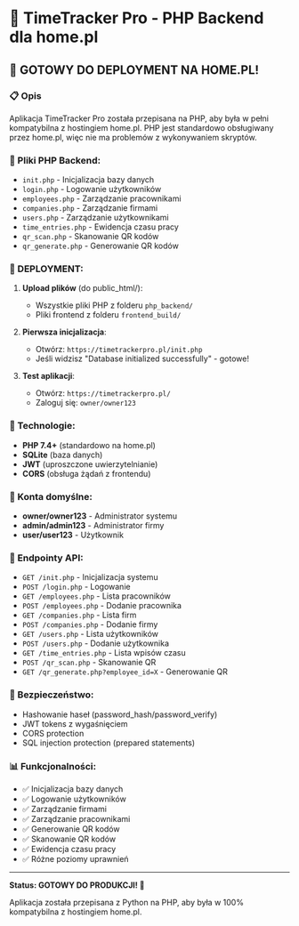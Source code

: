 # 🚀 TimeTracker Pro - PHP Backend dla home.pl

## 🎯 GOTOWY DO DEPLOYMENT NA HOME.PL!

### 📋 Opis
Aplikacja TimeTracker Pro została przepisana na PHP, aby była w pełni kompatybilna z hostingiem home.pl. PHP jest standardowo obsługiwany przez home.pl, więc nie ma problemów z wykonywaniem skryptów.

### 📁 Pliki PHP Backend:
- `init.php` - Inicjalizacja bazy danych
- `login.php` - Logowanie użytkowników
- `employees.php` - Zarządzanie pracownikami
- `companies.php` - Zarządzanie firmami
- `users.php` - Zarządzanie użytkownikami
- `time_entries.php` - Ewidencja czasu pracy
- `qr_scan.php` - Skanowanie QR kodów
- `qr_generate.php` - Generowanie QR kodów

### 🚀 DEPLOYMENT:

1. **Upload plików** (do public_html/):
   - Wszystkie pliki PHP z folderu `php_backend/`
   - Pliki frontend z folderu `frontend_build/`

2. **Pierwsza inicjalizacja**:
   - Otwórz: `https://timetrackerpro.pl/init.php`
   - Jeśli widzisz "Database initialized successfully" - gotowe!

3. **Test aplikacji**:
   - Otwórz: `https://timetrackerpro.pl/`
   - Zaloguj się: `owner/owner123`

### 🔧 Technologie:
- **PHP 7.4+** (standardowo na home.pl)
- **SQLite** (baza danych)
- **JWT** (uproszczone uwierzytelnianie)
- **CORS** (obsługa żądań z frontendu)

### 👤 Konta domyślne:
- **owner/owner123** - Administrator systemu
- **admin/admin123** - Administrator firmy
- **user/user123** - Użytkownik

### 🎯 Endpointy API:
- `GET /init.php` - Inicjalizacja systemu
- `POST /login.php` - Logowanie
- `GET /employees.php` - Lista pracowników
- `POST /employees.php` - Dodanie pracownika
- `GET /companies.php` - Lista firm
- `POST /companies.php` - Dodanie firmy
- `GET /users.php` - Lista użytkowników
- `POST /users.php` - Dodanie użytkownika
- `GET /time_entries.php` - Lista wpisów czasu
- `POST /qr_scan.php` - Skanowanie QR
- `GET /qr_generate.php?employee_id=X` - Generowanie QR

### 🔐 Bezpieczeństwo:
- Hashowanie haseł (password_hash/password_verify)
- JWT tokens z wygaśnięciem
- CORS protection
- SQL injection protection (prepared statements)

### 📊 Funkcjonalności:
- ✅ Inicjalizacja bazy danych
- ✅ Logowanie użytkowników
- ✅ Zarządzanie firmami
- ✅ Zarządzanie pracownikami
- ✅ Generowanie QR kodów
- ✅ Skanowanie QR kodów
- ✅ Ewidencja czasu pracy
- ✅ Różne poziomy uprawnień

---

**Status: GOTOWY DO PRODUKCJI! 🎉**

Aplikacja została przepisana z Python na PHP, aby była w 100% kompatybilna z hostingiem home.pl.